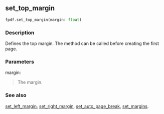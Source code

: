 ## set_top_margin ##

```python
fpdf.set_top_margin(margin: float)
```

### Description ###

Defines the top margin. The method can be called before creating the first page.

### Parameters ###

margin:
> The margin.

### See also ###

[set_left_margin](set_left_margin.md), [set_right_margin](set_right_margin.md), [set_auto_page_break](set_auto_page_break.md), [set_margins](set_margins.md).

